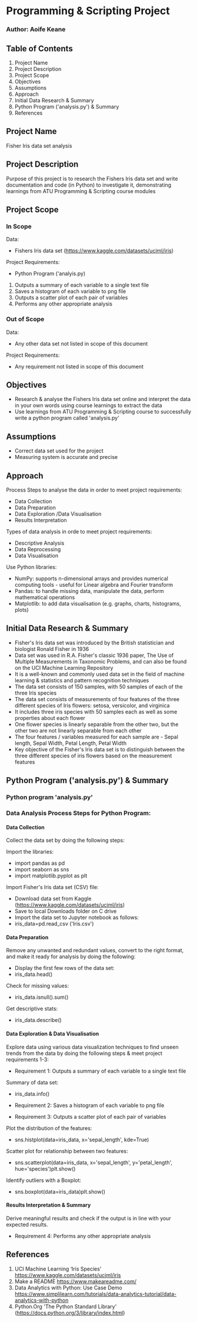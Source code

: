 # Programming & Scripting Project
### Author: Aoife Keane

## Table of Contents
1. Project Name
2. Project Description
3. Project Scope
4. Objectives
5. Assumptions
6. Approach
7. Initial Data Research & Summary
8. Python Program ('analysis.py') & Summary
9. References

## Project Name 
Fisher Iris data set analysis

## Project Description
Purpose of this project is to research the Fishers Iris data set and write documentation and code (in Python) to investigate it, demonstrating learnings from ATU Programming & Scripting course modules 

## Project Scope
### In Scope
Data: 
* Fishers Iris data set (https://www.kaggle.com/datasets/uciml/iris) 

Project Requirements: 
* Python Program ('analyis.py)
1. Outputs a summary of each variable to a single text file 
2. Saves a histogram of each variable to png file 
3. Outputs a scatter plot of each pair of variables 
4. Performs any other appropriate analysis 

### Out of Scope
Data: 
* Any other data set not listed in scope of this document

Project Requirements: 
* Any requirement not listed in scope of this document

## Objectives
* Research & analyse the Fishers Iris data set online and interpret the data in your own words using course learnings to extract the data
* Use learnings from ATU Programming & Scripting course to successfully write a python program called 'analysis.py'

## Assumptions
* Correct data set used for the project
* Measuring system is accurate and precise

## Approach 
Process Steps to analyse the data in order to meet project requirements:
* Data Collection 
* Data Preparation 
* Data Exploration /Data Visualisation 
* Results Interpretation

Types of data analysis in orde to meet project requirements:
* Descriptive Analysis
* Data Reprocessing
* Data Visualisation

Use Python libraries:
* NumPy: supports n-dimensional arrays and provides numerical computing tools - useful for Linear algebra and Fourier transform
* Pandas: to handle missing data, manipulate the data, perform mathematical operations
* Matplotlib: to add data visualisation (e.g. graphs, charts, histograms, plots)

## Initial Data Research & Summary
* Fisher's Iris data set was introduced by the British statistician and biologist Ronald Fisher in 1936
* Data set was used in R.A. Fisher's classic 1936 paper, The Use of Multiple Measurements in Taxonomic Problems, and can also be found on the UCI Machine Learning Repository
* It is a well-known and commonly used data set in the field of machine learning & statistics and pattern recognition techniques
* The data set consists of 150 samples, with 50 samples of each of the three Iris species
* The data set consists of measurements of four features of the three different species of Iris flowers: setosa, versicolor, and virginica 
* It includes three iris species with 50 samples each as well as some properties about each flower
* One flower species is linearly separable from the other two, but the other two are not linearly separable from each other
* The four features / variables measured for each sample are - Sepal length, Sepal Width, Petal Length, Petal Width
* Key objective of the Fisher's Iris data set is to distinguish between the three different species of iris flowers based on the measurement features

## Python Program ('analysis.py') & Summary
### Python program 'analysis.py'
###  Data Analysis Process Steps for Python Program:
#### Data Collection
Collect the data set by doing the following steps:

Import the libraries: 
* import pandas as pd
* import seaborn as sns
* import matplotlib.pyplot as plt

Import Fisher's Iris data set (CSV) file: 
* Download data set from Kaggle (https://www.kaggle.com/datasets/uciml/iris) 
* Save to local Downloads folder on C drive
* Import the data set to Jupyter notebook as follows:
* iris_data=pd.read_csv ('Iris.csv')

#### Data Preparation
Remove any unwanted and redundant values, convert to the right format, and make it ready for analysis by doing the following:

* Display the first few rows of the data set: 
* iris_data.head()

Check for missing values: 
* iris_data.isnull().sum()

Get descriptive stats:
* iris_data.describe()

#### Data Exploration & Data Visualisation
Explore data using various data visualization techniques to find unseen trends from the data by doing the following steps & meet project requirements 1-3:

* Requirement 1: Outputs a summary of each variable to a single text file

Summary of data set: 
* iris_data.info()


* Requirement 2: Saves a histogram of each variable to png file 





* Requirement 3: Outputs a scatter plot of each pair of variables 

Plot the distribution of the features: 
* sns.histplot(data=iris_data, x='sepal_length', kde=True)

Scatter plot for relationship between two features: 
* sns.scatterplot(data=iris_data, x='sepal_length', y='petal_length', hue='species')plt.show()

Identify outliers with a Boxplot: 
* sns.boxplot(data=iris_data)plt.show()

#### Results Interpretation & Summary
Derive meaningful results and check if the output is in line with your expected results.

* Requirement 4: Performs any other appropriate analysis



## References
1. UCI Machine Learning ‘Iris Species’ https://www.kaggle.com/datasets/uciml/iris
2. Make a README https://www.makeareadme.com/ 
3. Data Analytics with Python: Use Case Demo https://www.simplilearn.com/tutorials/data-analytics-tutorial/data-analytics-with-python
4. Python.Org 'The Python Standard Library' (https://docs.python.org/3/library/index.html)
